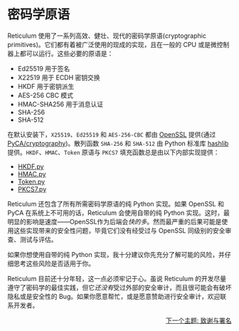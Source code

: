 # 密码学原语
Reticulum 使用了一系列高效、健壮、现代的密码学原语(cryptographic primitives)。它们都有着被广泛使用的现成的实现，且在一般的 CPU 或是微控制器上都可以运行。这些必要的原语是：

- Ed25519 用于签名
- X22519 用于 ECDH 密钥交换
- HKDF 用于密钥派生
- AES-256 CBC 模式
- HMAC-SHA256 用于消息认证
- SHA-256
- SHA-512

在默认安装下，`X25519`、`Ed25519` 和 `AES-256-CBC` 都由 [OpenSSL](https://www.openssl.org/) 提供(通过 [PyCA/cryptography](https://github.com/pyca/cryptography))。散列函数 `SHA-256` 和 `SHA-512` 由 Python 标准库 [hashlib](https://docs.python.org/3/library/hashlib.html) 提供。`HKDF`、`HMAC`、`Token` 原语与 `PKCS7` 填充函数总是由以下内部实现提供：

- [HKDF.py](https://github.com/markqvist/Reticulum/blob/master/RNS/Cryptography/HKDF.py)
- [HMAC.py](https://github.com/markqvist/Reticulum/blob/master/RNS/Cryptography/HMAC.py)
- [Token.py](https://github.com/markqvist/Reticulum/blob/master/RNS/Cryptography/Token.py)
- [PKCS7.py](https://github.com/markqvist/Reticulum/blob/master/RNS/Cryptography/PKCS7.py)

Reticulum 还包含了所有所需密码学原语的纯 Python 实现。如果 OpenSSL 和 PyCA 在系统上不可用的话，Reticulum 会使用自带的纯 Python 实现。这时，最明显的影响是速度——OpenSSL作为后端会*快的多*。然而最严重的后果可能是使用这些实现带来的安全性问题，毕竟它们没有经受过与 OpenSSL 同级别的安全审查、测试与评估。

如果你想使用自带的纯 Python 实现，我十分建议你先充分了解可能的风险，并仔细思考这些风险是否适用于你。

Reticulum 目前还十分年轻，这一点必须牢记于心。虽说 Reticulum 的开发尽量遵守了密码学的最佳实践，但它*还没有*受过外部的安全审计，而且很可能会有破坏隐私或是安全性的 Bug。如果你愿意帮忙，或是愿意赞助进行安全审计，欢迎联系开发者。

<p align="right"><a href="credits_zh-cn.html">下一个主题: 致谢与署名</a></p>
